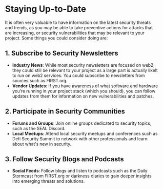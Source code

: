 # Staying Up-to-Date

It is often very valuable to have information on the latest security threats and trends, as you may be able to take preventive actions for attacks that are increasing, or security vulnerabilities that may be relevant to your project. Some things you could consider doing are:

## 1. Subscribe to Security Newsletters

- **Industry News**: While most security newsletters are focused on web2, they could still be relevant to your project as a large part is actually likelt to run on web2 services. You could subscribe to newsletters from sources such as FIRST.org.
- **Vendor Updates**: If you have awareness of what software and hardware you're running in your project stack (which you should), you can follow updates from them for information on new vulnerabilities and patches.

## 2. Participate in Security Communities

- **Forums and Groups**: Join online groups dedicated to security topics, such as the SEAL Discord.
- **Local Meetups**: Attend local security meetups and conferences such as Defi Security Summit to network with other professionals and learn about what's new in security.

## 3. Follow Security Blogs and Podcasts

- **Social Feeds**: Follow blogs and listen to podcasts such as the Daily Stormcast from FIRST.org or darkness diaries to gain deeper insights into emerging threats and solutions.
